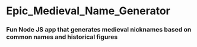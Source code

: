 # Epic_Medieval_Name_Generator

### Fun Node JS app that generates medieval nicknames based on common names and historical figures
